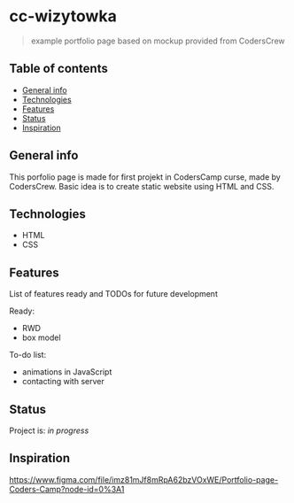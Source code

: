 # cc-wizytowka
> example portfolio page based on mockup provided from CodersCrew

## Table of contents
* [General info](#general-info)
* [Technologies](#technologies)
* [Features](#features)
* [Status](#status)
* [Inspiration](#inspiration)

## General info
This porfolio page is made for first projekt in CodersCamp curse, made by CodersCrew. Basic idea is to create static website using HTML and CSS.

## Technologies
* HTML
* CSS

## Features
List of features ready and TODOs for future development

Ready:
* RWD
* box model

To-do list:
* animations in JavaScript
* contacting with server

## Status
Project is: _in progress_

## Inspiration
https://www.figma.com/file/imz81mJf8mRpA62bzVOxWE/Portfolio-page-Coders-Camp?node-id=0%3A1
